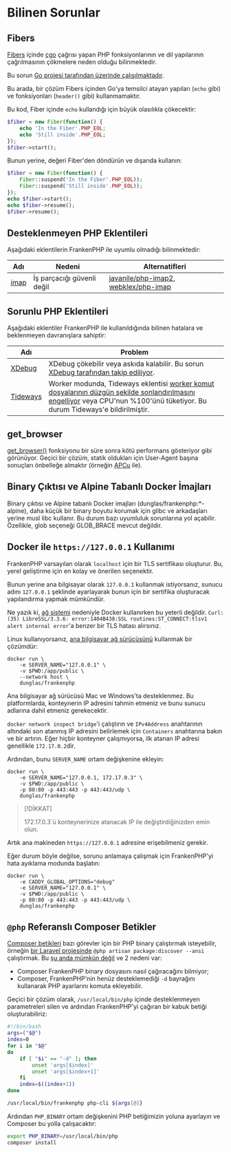 # Bilinen Sorunlar

## Fibers

[Fibers](https://www.php.net/manual/en/language.fibers.php) içinde [cgo](https://go.dev/blog/cgo) çağrısı yapan PHP fonksiyonlarının ve dil yapılarının çağrılmasının çökmelere neden olduğu bilinmektedir.

Bu sorun [Go projesi tarafından üzerinde çalışılmaktadır](https://github.com/golang/go/issues/62130).

Bu arada, bir çözüm Fibers içinden Go'ya temsilci atayan yapıları (`echo` gibi) ve fonksiyonları (`header()` gibi) kullanmamaktır.

Bu kod, Fiber içinde `echo` kullandığı için büyük olasılıkla çökecektir:

```php
$fiber = new Fiber(function() {
    echo 'In the Fiber'.PHP_EOL;
    echo 'Still inside'.PHP_EOL;
});
$fiber->start();
```

Bunun yerine, değeri Fiber'den döndürün ve dışarıda kullanın:

```php
$fiber = new Fiber(function() {
    Fiber::suspend('In the Fiber'.PHP_EOL));
    Fiber::suspend('Still inside'.PHP_EOL));
});
echo $fiber->start();
echo $fiber->resume();
$fiber->resume();
```

## Desteklenmeyen PHP Eklentileri

Aşağıdaki eklentilerin FrankenPHP ile uyumlu olmadığı bilinmektedir:

| Adı                                                         | Nedeni                     | Alternatifleri                                                                                                       |
|-------------------------------------------------------------|----------------------------|----------------------------------------------------------------------------------------------------------------------|
| [imap](https://www.php.net/manual/en/imap.installation.php) | İş parçacığı güvenli değil | [javanile/php-imap2](https://github.com/javanile/php-imap2), [webklex/php-imap](https://github.com/Webklex/php-imap) |

## Sorunlu PHP Eklentileri

Aşağıdaki eklentiler FrankenPHP ile kullanıldığında bilinen hatalara ve beklenmeyen davranışlara sahiptir:

| Adı                               | Problem                                                                                                                                                                                                                                                    |
|-----------------------------------|------------------------------------------------------------------------------------------------------------------------------------------------------------------------------------------------------------------------------------------------------------|
| [XDebug](https://xdebug.org/)     | XDebug çökebilir veya askıda kalabilir. Bu sorun [XDebug tarafından takip ediliyor](https://github.com/dunglas/frankenphp/issues/563#issuecomment-1952226212).                                                                                             |
| [Tideways](https://tideways.com/) | Worker modunda, Tideways eklentisi [worker komut dosyalarının düzgün şekilde sonlandırılmasını engelliyor](https://github.com/dunglas/frankenphp/issues/578#issuecomment-1966620351) veya CPU'nun %100'ünü tüketiyor. Bu durum Tideways'e bildirilmiştir. |

## get_browser

[get_browser()](https://www.php.net/manual/en/function.get-browser.php) fonksiyonu bir süre sonra kötü performans gösteriyor gibi görünüyor. Geçici bir çözüm, statik oldukları için User-Agent başına sonuçları önbelleğe almaktır (örneğin [APCu](https://www.php.net/manual/en/book.apcu.php) ile).

## Binary Çıktısı ve Alpine Tabanlı Docker İmajları

Binary çıktısı ve Alpine tabanlı Docker imajları (dunglas/frankenphp:*-alpine), daha küçük bir binary boyutu korumak için glibc ve arkadaşları yerine musl libc kullanır. Bu durum bazı uyumluluk sorunlarına yol açabilir. Özellikle, glob seçeneği GLOB_BRACE mevcut değildir.

## Docker ile `https://127.0.0.1` Kullanımı

FrankenPHP varsayılan olarak `localhost` için bir TLS sertifikası oluşturur.
Bu, yerel geliştirme için en kolay ve önerilen seçenektir.

Bunun yerine ana bilgisayar olarak `127.0.0.1` kullanmak istiyorsanız, sunucu adını `127.0.0.1` şeklinde ayarlayarak bunun için bir sertifika oluşturacak yapılandırma yapmak mümkündür.

Ne yazık ki, [ağ sistemi](https://docs.docker.com/network/) nedeniyle Docker kullanırken bu yeterli değildir.
`Curl: (35) LibreSSL/3.3.6: error:1404B438:SSL routines:ST_CONNECT:tlsv1 alert internal error`'a benzer bir TLS hatası alırsınız.

Linux kullanıyorsanız, [ana bilgisayar ağ sürücüsünü](https://docs.docker.com/network/network-tutorial-host/) kullanmak bir çözümdür:

```console
docker run \
    -e SERVER_NAME="127.0.0.1" \
    -v $PWD:/app/public \
    --network host \
    dunglas/frankenphp
```

Ana bilgisayar ağ sürücüsü Mac ve Windows'ta desteklenmez. Bu platformlarda, konteynerin IP adresini tahmin etmeniz ve bunu sunucu adlarına dahil etmeniz gerekecektir.

`docker network inspect bridge`'i çalıştırın ve `IPv4Address` anahtarının altındaki son atanmış IP adresini belirlemek için `Containers` anahtarına bakın ve bir artırın. Eğer hiçbir konteyner çalışmıyorsa, ilk atanan IP adresi genellikle `172.17.0.2`dir.

Ardından, bunu `SERVER_NAME` ortam değişkenine ekleyin:

```console
docker run \
    -e SERVER_NAME="127.0.0.1, 172.17.0.3" \
    -v $PWD:/app/public \
    -p 80:80 -p 443:443 -p 443:443/udp \
    dunglas/frankenphp
```

> [!DİKKAT]
>
> 172.17.0.3`ü konteynerinize atanacak IP ile değiştirdiğinizden emin olun.

Artık ana makineden `https://127.0.0.1` adresine erişebilmeniz gerekir.

Eğer durum böyle değilse, sorunu anlamaya çalışmak için FrankenPHP'yi hata ayıklama modunda başlatın:

```console
docker run \
    -e CADDY_GLOBAL_OPTIONS="debug"
    -e SERVER_NAME="127.0.0.1" \
    -v $PWD:/app/public \
    -p 80:80 -p 443:443 -p 443:443/udp \
    dunglas/frankenphp
```

## `@php` Referanslı Composer Betikler

[Composer betikleri](https://getcomposer.org/doc/articles/scripts.md) bazı görevler için bir PHP binary çalıştırmak isteyebilir, örneğin [bir Laravel projesinde](laravel.md) `@php artisan package:discover --ansi` çalıştırmak. Bu [şu anda mümkün değil](https://github.com/dunglas/frankenphp/issues/483#issuecomment-1899890915) ve 2 nedeni var:

* Composer FrankenPHP binary dosyasını nasıl çağıracağını bilmiyor;
* Composer, FrankenPHP'nin henüz desteklemediği `-d` bayrağını kullanarak PHP ayarlarını komuta ekleyebilir.

Geçici bir çözüm olarak, `/usr/local/bin/php` içinde desteklenmeyen parametreleri silen ve ardından FrankenPHP'yi çağıran bir kabuk betiği oluşturabiliriz:

```bash
#!/bin/bash
args=("$@")
index=0
for i in "$@"
do
    if [ "$i" == "-d" ]; then
        unset 'args[$index]'
        unset 'args[$index+1]'
    fi
    index=$((index+1))
done

/usr/local/bin/frankenphp php-cli ${args[@]}
```

Ardından `PHP_BINARY` ortam değişkenini PHP betiğimizin yoluna ayarlayın ve Composer bu yolla çalışacaktır:

```bash
export PHP_BINARY=/usr/local/bin/php
composer install
```
